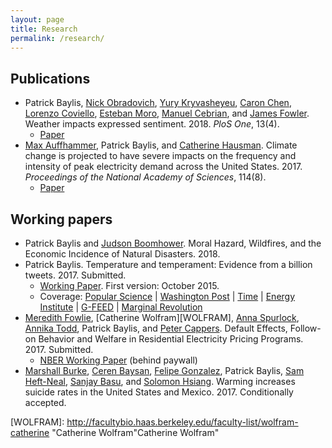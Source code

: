 ```yaml
---
layout: page
title: Research
permalink: /research/
---
```


## Publications

- Patrick Baylis, [Nick Obradovich][OBRADOVICH], [Yury Kryvasheyeu][KRYVASHEYEU], [Caron Chen][CHEN], [Lorenzo Coviello][COVIELLO], [Esteban Moro][MORO], [Manuel Cebrian][CEBRIAN], and [James Fowler][FOWLER]. Weather impacts expressed sentiment. 2018. *PloS One*, 13(4).
    - [Paper](http://journals.plos.org/plosone/article?id=10.1371/journal.pone.0195750)
- [Max Auffhammer][AUFFHAMMER], Patrick Baylis, and [Catherine Hausman][HAUSMAN]. Climate change is projected to have severe impacts on the frequency and intensity of peak electricity demand across the United States.  2017. *Proceedings of the National Academy of Sciences*, 114(8).
  - [Paper](http://www.pnas.org/content/early/2017/01/31/1613193114.full)

## Working papers
- Patrick Baylis and [Judson Boomhower][BOOMHOWER]. Moral Hazard, Wildfires, and the Economic Incidence of Natural Disasters. 2018.
- Patrick Baylis. Temperature and temperament: Evidence from a billion tweets. 2017. Submitted.
  - [Working Paper][JMP]. First version: October 2015.
  - Coverage: [Popular Science](http://www.popsci.com/science-confirms-obvious-we-hate-being-hot) \| [Washington Post](https://www.washingtonpost.com/news/wonk/wp/2016/01/07/clear-evidence-that-cold-days-are-better-than-hot-ones/) \| [Time](http://time.com/4172187/temperature-weather-hot-cold-preferences/) \| [Energy Institute](https://energyathaas.wordpress.com/2015/12/07/heat-and-happiness/) \| [G-FEED](http://www.g-feed.com/2015/12/warming-makes-people-unhappy-evidence.html) \| [Marginal Revolution](http://marginalrevolution.com/marginalrevolution/2016/01/do-you-get-grumpy-over-seventy-degrees-fahrenheit.html)
- [Meredith Fowlie][FOWLIE], [Catherine Wolfram][WOLFRAM], [Anna Spurlock][SPURLOCK], [Annika Todd][TODD], Patrick Baylis, and [Peter Cappers][CAPPERS]. Default Effects, Follow-on Behavior and Welfare in Residential Electricity Pricing Programs. 2017. Submitted.
  - [NBER Working Paper][defaultbias] (behind paywall)
- [Marshall Burke][BURKE], [Ceren Baysan][BAYSAN], [Felipe Gonzalez][GONZALES], Patrick Baylis, [Sam Heft-Neal][HEFTNEAL], [Sanjay Basu][BASU], and [Solomon Hsiang][HSIANG]. Warming increases suicide rates in the United States and Mexico. 2017. Conditionally accepted.


<!-- Co-author links -->

[AUFFHAMMER]: http://www.auffhammer.com/ "Max Auffhammer"
[BASU]: http://www.google.com "Sanjay Basu"
[BAYSAN]: http://www.google.com "Ceren Basyan"
[BOOMHOWER]: http://www.judsonboomhower.com "Judson Boomhower"
[BORENSTEIN]: http://faculty.haas.berkeley.edu/borenste/ "Severin Borenstein"
[BURKE]: http://www.google.com "Marshall Burke"
[CAPPERS]: http://emp.lbl.gov/staff/peter-cappers "Peter Cappers"
[CEBRIAN]: http://www.google.com "Manuel Cebrian"
[CHEN]: http://www.google.com "Carol Chen"
[FOWLER]: http://www.google.com "James Fowler"
[FOWLIE]: http://nature.berkeley.edu/~fowlie/ "Meredith Fowlie"
[GONZALES]: http://www.google.com "Felipe Gonzales"
[GRAFFZIVIN]: http://gps.ucsd.edu/faculty-directory/joshua-graff-zivin.html "Josh Graff Zivin"
[HEFTNEAL]: http://www.google.com "Sam Heft-Neal"
[HAUSMAN]: http://fordschool.umich.edu/faculty/catherine-hausman "Catherine Hausman"
[HSIANG]: http://globalpolicy.science/solomon-hsiang/ "Solomon Hsiang"
[KRYVASHEYEU]: http://www.google.com "Yury Kryvasheyeu"
[COVIELLO]: http://www.google.com "Lorenzo Coviello"
[MORO]: http://www.google.com "Esteban Moro"
[NEIDELL]: http://www.columbia.edu/~mn2191/ "Matt Neidell"
[OBRADOVICH]: http://nickobradovich.com/ "Nick Obradovich"
[SPURLOCK]: http://eetd.lbl.gov/people/c-anna-spurlock "Anna Spurlock"
[TODD]: http://www.annikatodd.com/ "Annika Todd"
[WOLFRAM]: http://facultybio.haas.berkeley.edu/faculty-list/wolfram-catherine "Catherine Wolfram"Catherine Wolfram"


<!-- Paper links -->

[defaultbias]: http://www.nber.org/papers/w23553.pdf "Default effects"
[JMP]: /assets/pdf/Baylis_TT.pdf "JMP"
[JMPAPPENDIX]: /assets/pdf/Baylis_TT_Appendix.pdf "JMP Appendix"
